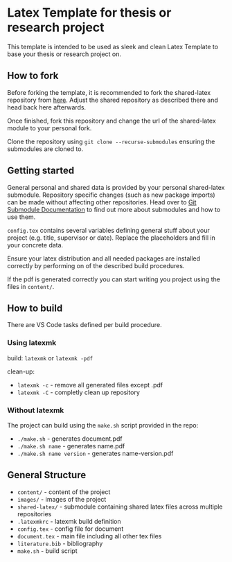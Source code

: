 # Latex Template for thesis or research project

This template is intended to be used as sleek and clean Latex Template to base your thesis or research project on.

## How to fork

Before forking the template, it is recommended to fork the shared-latex repository from [here](https://gitlab.com/sbaeurle/shared-latex.git).
Adjust the shared repository as described there and head back here afterwards.

Once finished, fork this repository and change the url of the shared-latex module to your personal fork.

Clone the repository using `git clone --recurse-submodules` ensuring the submodules are cloned to.

## Getting started

General personal and shared data is provided by your personal shared-latex submodule.
Repository specific changes (such as new package imports) can be made without affecting other repositories.
Head over to [Git Submodule Documentation](https://git-scm.com/book/en/v2/Git-Tools-Submodules) to find out more about submodules and how to use them.

`config.tex` contains several variables defining general stuff about your project (e.g. title, supervisor or date).
Replace the placeholders and fill in your concrete data.

Ensure your latex distribution and all needed packages are installed correctly by performing on of the described build procedures.

If the pdf is generated correctly you can start writing you project using the files in `content/`.

## How to build

There are VS Code tasks defined per build procedure.

### Using latexmk

build: `latexmk` or `latexmk -pdf`

clean-up:

* `latexmk -c` - remove all generated files except .pdf
* `latexmk -C` - completly clean up repository

### Without latexmk

The project can build using the `make.sh` script provided in the repo:

* `./make.sh` - generates document.pdf
* `./make.sh name` - generates name.pdf
* `./make.sh name version` - generates name-version.pdf

## General Structure

* `content/` - content of the project
* `images/` - images of the project
* `shared-latex/` - submodule containing shared latex files across multiple repositories
* `.latexmkrc` - latexmk build definition
* `config.tex` - config file for document
* `document.tex` - main file including all other tex files
* `literature.bib` - bibliography
* `make.sh` - build script